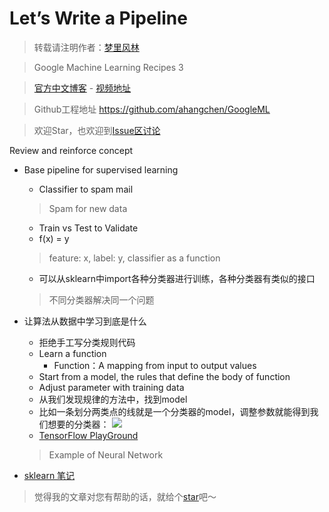 # Let’s Write a Pipeline
> 转载请注明作者：[梦里风林](https://github.com/ahangchen)

> Google Machine Learning Recipes 3

> [官方中文博客](http://chinagdg.org/2016/03/machine-learning-recipes-for-new-developers) - [视频地址](http://v.youku.com/v_show/id_XMTU2Njk0Njc3Ng==.html?f=26979872&from=y1.7-3)

> Github工程地址 https://github.com/ahangchen/GoogleML

> 欢迎Star，也欢迎到[Issue区讨论](https://github.com/ahangchen/GoogleML/issues)

Review and reinforce concept

- Base pipeline for supervised learning
  - Classifier to spam mail
  > Spam for new data
  - Train vs Test to Validate 
  - f(x) = y
  > feature: x, label: y, classifier as a function
  - 可以从sklearn中import各种分类器进行训练，各种分类器有类似的接口

  > 不同分类器解决同一个问题

- 让算法从数据中学习到底是什么
  - 拒绝手工写分类规则代码
  - Learn a function
    - Function：A mapping from input to output values
  - Start from a model, the rules that define the body of function
  - Adjust parameter with training data
  - 从我们发现规律的方法中，找到model
  - 比如一条划分两类点的线就是一个分类器的model，调整参数就能得到我们想要的分类器：
  ![](../../src/res/classify.png)
  - [TensorFlow PlayGround](http://playground.tensorflow.org/#activation=tanh&batchSize=10&dataset=circle&regDataset=reg-plane&learningRate=0.03&regularizationRate=0&noise=0&networkShape=4,2&seed=0.61429&showTestData=false&discretize=false&percTrainData=50&x=true&y=true&xTimesY=false&xSquared=false&ySquared=false&cosX=false&sinX=false&cosY=false&sinY=false&collectStats=false&problem=classification)
  > Example of Neural Network
  
- [sklearn 笔记](https://github.com/ahangchen/GDLnotes/tree/master/note/sklearn)

> 觉得我的文章对您有帮助的话，就给个[star](https://github.com/ahangchen/GDLnotes)吧～